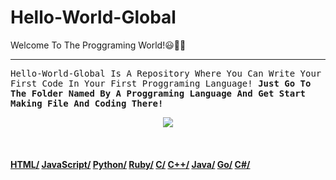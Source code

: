 # Hello-World-Global
Welcome To The Proggraming World!😃👏👏
<hr>
<p><tt>Hello-World-Global Is A Repository Where You Can 
Write Your First Code In Your First Proggraming Language! 
<b>Just Go To The Folder Named By A Proggraming Language And Get Start Making File And Coding There!</tt></p>
<center><img src="https://media.tenor.com/images/326ea2f447cf2b6f6e1a21fee799f2b5/tenor.gif"></center><br><br><br>
<a href="https://github.com/VerronCoss/Helo-World-Global/tree/main/HTML">HTML/</a>
<a href="https://github.com/VerronCoss/Helo-World-Global/tree/main/JavaScript">JavaScript/</a>
<a href="https://github.com/VerronCoss/Helo-World-Global/tree/main/Python">Python/</a>
<a href="https://github.com/VerronCoss/Helo-World-Global/tree/main/Ruby">Ruby/</a>
<a href="https://github.com/VerronCoss/Helo-World-Global/tree/main/C">C/</a>
<a href="https://github.com/VerronCoss/Hello-World-Global/tree/main/C%2B%2B">C++/</a>
<a href="https://github.com/VerronCoss/Hello-World-Global/tree/main/Java">Java/</a>
<a href="https://github.com/VerronCoss/Hello-World-Global/tree/main/go">Go/</a>
<a href="https://github.com/VerronCoss/Hello-World-Global/tree/main/C%23">C#/</a>
